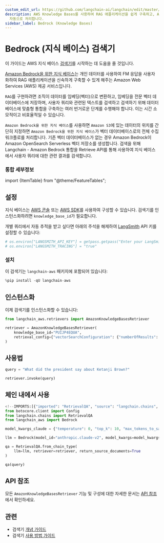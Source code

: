 ```yaml
---
custom_edit_url: https://github.com/langchain-ai/langchain/edit/master/docs/docs/integrations/retrievers/bedrock.ipynb
description: AWS Knowledge Bases를 사용하여 RAG 애플리케이션을 쉽게 구축하고, Amazon S3의 데이터를 벡터 데이터베이스로
  자동으로 처리합니다.
sidebar_label: Bedrock (Knowledge Bases)
---
```


# Bedrock (지식 베이스) 검색기

이 가이드는 AWS 지식 베이스 [검색기](/docs/concepts/#retrievers)를 시작하는 데 도움을 줄 것입니다.

[Amazon Bedrock을 위한 지식 베이스](https://aws.amazon.com/bedrock/knowledge-bases/)는 개인 데이터를 사용하여 FM 응답을 사용자화하여 RAG 애플리케이션을 신속하게 구축할 수 있게 해주는 Amazon Web Services (AWS) 제공 서비스입니다.

`RAG`를 구현하려면 조직이 데이터를 임베딩(벡터)으로 변환하고, 임베딩을 전문 벡터 데이터베이스에 저장하며, 사용자 쿼리와 관련된 텍스트를 검색하고 검색하기 위해 데이터베이스에 맞춤형 통합을 구축하는 여러 번거로운 단계를 수행해야 합니다. 이는 시간 소모적이고 비효율적일 수 있습니다.

`Amazon Bedrock을 위한 지식 베이스`를 사용하면 `Amazon S3`에 있는 데이터의 위치를 간단히 지정하면 `Amazon Bedrock을 위한 지식 베이스`가 벡터 데이터베이스로의 전체 수집 워크플로를 처리합니다. 기존 벡터 데이터베이스가 없는 경우 Amazon Bedrock이 Amazon OpenSearch Serverless 벡터 저장소를 생성합니다. 검색을 위해 Langchain - Amazon Bedrock 통합을 Retrieve API를 통해 사용하여 지식 베이스에서 사용자 쿼리에 대한 관련 결과를 검색합니다.

### 통합 세부정보

import {ItemTable} from "@theme/FeatureTables";

<ItemTable category="document_retrievers" item="AmazonKnowledgeBasesRetriever" />


## 설정

지식 베이스는 [AWS 콘솔](https://aws.amazon.com/console/) 또는 [AWS SDK](https://aws.amazon.com/developer/tools/)를 사용하여 구성할 수 있습니다. 검색기를 인스턴스화하려면 `knowledge_base_id`가 필요합니다.

개별 쿼리에서 자동 추적을 받고 싶다면 아래의 주석을 해제하여 [LangSmith](https://docs.smith.langchain.com/) API 키를 설정할 수 있습니다:

```python
# os.environ["LANGSMITH_API_KEY"] = getpass.getpass("Enter your LangSmith API key: ")
# os.environ["LANGSMITH_TRACING"] = "true"
```


### 설치

이 검색기는 `langchain-aws` 패키지에 포함되어 있습니다:

```python
%pip install -qU langchain-aws
```


## 인스턴스화

이제 검색기를 인스턴스화할 수 있습니다:

```python
from langchain_aws.retrievers import AmazonKnowledgeBasesRetriever

retriever = AmazonKnowledgeBasesRetriever(
    knowledge_base_id="PUIJP4EQUA",
    retrieval_config={"vectorSearchConfiguration": {"numberOfResults": 4}},
)
```


## 사용법

```python
query = "What did the president say about Ketanji Brown?"

retriever.invoke(query)
```


## 체인 내에서 사용

```python
<!--IMPORTS:[{"imported": "RetrievalQA", "source": "langchain.chains", "docs": "https://api.python.langchain.com/en/latest/chains/langchain.chains.retrieval_qa.base.RetrievalQA.html", "title": "Bedrock (Knowledge Bases) Retriever"}]-->
from botocore.client import Config
from langchain.chains import RetrievalQA
from langchain_aws import Bedrock

model_kwargs_claude = {"temperature": 0, "top_k": 10, "max_tokens_to_sample": 3000}

llm = Bedrock(model_id="anthropic.claude-v2", model_kwargs=model_kwargs_claude)

qa = RetrievalQA.from_chain_type(
    llm=llm, retriever=retriever, return_source_documents=True
)

qa(query)
```


## API 참조

모든 `AmazonKnowledgeBasesRetriever` 기능 및 구성에 대한 자세한 문서는 [API 참조](https://api.python.langchain.com/en/latest/retrievers/langchain_aws.retrievers.bedrock.AmazonKnowledgeBasesRetriever.html)에서 확인하세요.

## 관련

- 검색기 [개념 가이드](/docs/concepts/#retrievers)
- 검색기 [사용 방법 가이드](/docs/how_to/#retrievers)